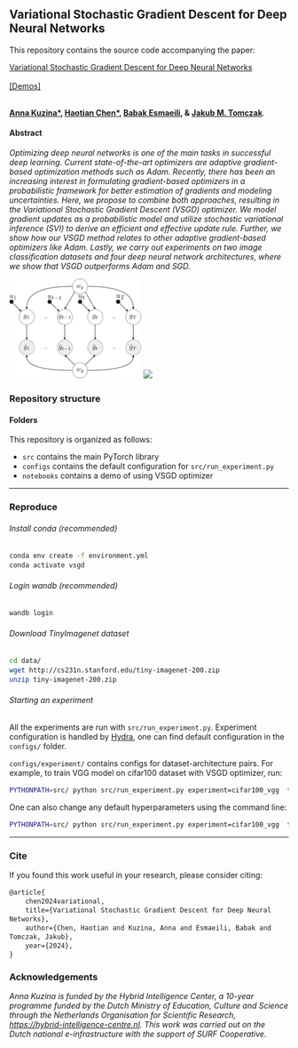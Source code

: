## Variational Stochastic Gradient Descent for Deep Neural Networks

This repository contains the source code accompanying the paper:

 [Variational Stochastic Gradient Descent for Deep Neural Networks](https://openreview.net/forum?id=xu4ATNjcdy)  
 <br/> [[Demos]](https://github.com/generativeai-tue/vsgd/blob/main/notebooks) 
 <!-- [[Slides (TBA)]]()  -->
 <br/>**[Anna Kuzina\*](https://akuzina.github.io/), [Haotian Chen\*](https://www.linkedin.com/in/haotian-chen-359b4520b/), [Babak Esmaeili](https://babak0032.github.io), & [Jakub M. Tomczak](https://jmtomczak.github.io/)**.


#### Abstract
*Optimizing deep neural networks is one of the main tasks in successful deep learning. Current state-of-the-art optimizers are adaptive gradient-based optimization methods such as Adam. Recently, there has been an increasing interest in formulating gradient-based optimizers in a probabilistic framework for better estimation of gradients and modeling uncertainties. Here, we propose to combine both approaches, resulting in the Variational Stochastic Gradient Descent (VSGD) optimizer. We model gradient updates as a probabilistic model and utilize stochastic variational inference (SVI) to derive an efficient and effective update rule. Further, we show how our VSGD method relates to other adaptive gradient-based optimizers like Adam. 
Lastly,
we carry out experiments on two image classification datasets and four deep neural network architectures, where we show that  VSGD outperforms Adam and SGD.*



<img src="pics/pgm_vsgd_2.png" height="180"/> <img src="pics/cifar100_res.png" height="180"/> 

### Repository structure

#### Folders

This repository is organized as follows:

* `src` contains the main PyTorch library
* `configs` contains the default configuration for `src/run_experiment.py`
* `notebooks` contains a demo of using VSGD optimizer


----
### Reproduce

###### Install conda *(recommended)*

```bash
conda env create -f environment.yml
conda activate vsgd
```

###### Login wandb *(recommended)*
```bash
wandb login 
```

###### Download TinyImagenet dataset

```bash
cd data/
wget http://cs231n.stanford.edu/tiny-imagenet-200.zip
unzip tiny-imagenet-200.zip 
```

###### Starting an experiment
All the experiments are run with `src/run_experiment.py`. Experiment configuration is handled by [Hydra](https://hydra.cc), one can find default configuration in the `configs/` folder. 

`configs/experiment/` contains configs for dataset-architecture pairs. For example, to train VGG model on cifar100 dataset with VSGD optimizer, run:
```bash
PYTHONPATH=src/ python src/run_experiment.py experiment=cifar100_vgg  train/optimizer=vsgd 
```

One can also change any default hyperparameters using the command line:
```bash
PYTHONPATH=src/ python src/run_experiment.py experiment=cifar100_vgg  train/optimizer=vsgd train.optimizer.weight_decay=0.01 
```


----

### Cite
If you found this work useful in your research, please consider citing:

```
@article{
    chen2024variational,
    title={Variational Stochastic Gradient Descent for Deep Neural Networks},
    author={Chen, Haotian and Kuzina, Anna and Esmaeili, Babak and Tomczak, Jakub},
    year={2024},
}
```

### Acknowledgements
*Anna Kuzina is funded by the Hybrid Intelligence Center, a 10-year programme funded by the Dutch Ministry of Education, Culture and Science through the Netherlands Organisation for Scientific Research, https://hybrid-intelligence-centre.nl.
This work was carried out on the Dutch national e-infrastructure with the support of SURF Cooperative.*

